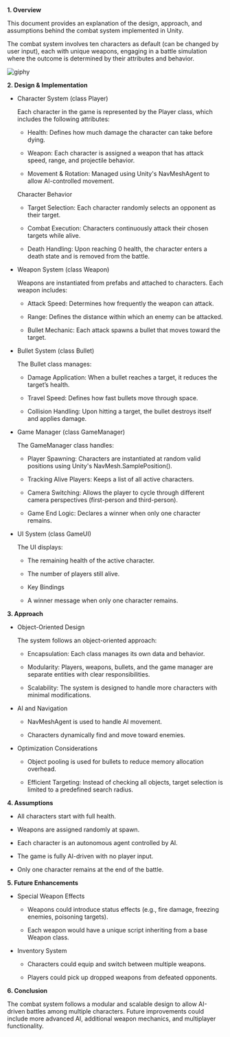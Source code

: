 **1. Overview**

This document provides an explanation of the design, approach, and assumptions behind the combat system implemented in Unity. 

The combat system involves ten characters as default (can be changed by user input), each with unique weapons, engaging in a battle simulation where the outcome is determined by their attributes and behavior.

![giphy](https://github.com/user-attachments/assets/42223893-27b0-4b1d-b167-35f9a933efcd)


**2. Design & Implementation**

- Character System (class Player)

  Each character in the game is represented by the Player class, which includes the following attributes:

  * Health: Defines how much damage the character can take before dying.

  * Weapon: Each character is assigned a weapon that has attack speed, range, and projectile behavior.

  * Movement & Rotation: Managed using Unity's NavMeshAgent to allow AI-controlled movement.

  Character Behavior

  * Target Selection: Each character randomly selects an opponent as their target.

  * Combat Execution: Characters continuously attack their chosen targets while alive.

  * Death Handling: Upon reaching 0 health, the character enters a death state and is removed from the battle.

 - Weapon System (class Weapon)

    Weapons are instantiated from prefabs and attached to characters. Each weapon includes:

    * Attack Speed: Determines how frequently the weapon can attack.

    * Range: Defines the distance within which an enemy can be attacked.

    * Bullet Mechanic: Each attack spawns a bullet that moves toward the target.

 - Bullet System (class Bullet)

    The Bullet class manages:

    * Damage Application: When a bullet reaches a target, it reduces the target’s health.

    * Travel Speed: Defines how fast bullets move through space.

    * Collision Handling: Upon hitting a target, the bullet destroys itself and applies damage.

- Game Manager (class GameManager)

    The GameManager class handles:

    * Player Spawning: Characters are instantiated at random valid positions using Unity's NavMesh.SamplePosition().

    * Tracking Alive Players: Keeps a list of all active characters.

    * Camera Switching: Allows the player to cycle through different camera perspectives (first-person and third-person).

    * Game End Logic: Declares a winner when only one character remains.

- UI System (class GameUI)

  The UI displays:

  * The remaining health of the active character.

  * The number of players still alive.
    
  * Key Bindings

  * A winner message when only one character remains.

**3. Approach**

  - Object-Oriented Design

    The system follows an object-oriented approach:

    * Encapsulation: Each class manages its own data and behavior.

    * Modularity: Players, weapons, bullets, and the game manager are separate entities with clear responsibilities.

    * Scalability: The system is designed to handle more characters with minimal modifications.

  - AI and Navigation

    * NavMeshAgent is used to handle AI movement.

    * Characters dynamically find and move toward enemies.

  - Optimization Considerations

    * Object pooling is used for bullets to reduce memory allocation overhead.

    * Efficient Targeting: Instead of checking all objects, target selection is limited to a predefined search radius.

**4. Assumptions**

  - All characters start with full health.

  - Weapons are assigned randomly at spawn.

  - Each character is an autonomous agent controlled by AI.

  - The game is fully AI-driven with no player input.

  - Only one character remains at the end of the battle.

**5. Future Enhancements**

  - Special Weapon Effects

    * Weapons could introduce status effects (e.g., fire damage, freezing enemies, poisoning targets).

    * Each weapon would have a unique script inheriting from a base Weapon class.

  - Inventory System

    * Characters could equip and switch between multiple weapons.

    * Players could pick up dropped weapons from defeated opponents.

**6. Conclusion**

  The combat system follows a modular and scalable design to allow AI-driven battles among multiple characters. Future improvements could include more advanced AI, additional weapon mechanics, and multiplayer functionality.

